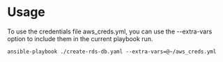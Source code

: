 # Usage

To use the credentials file aws_creds.yml, you can use the --extra-vars
option to include them in the current playbook run.

``` shell 
ansible-playbook ./create-rds-db.yaml --extra-vars=@~/aws_creds.yml 
```
